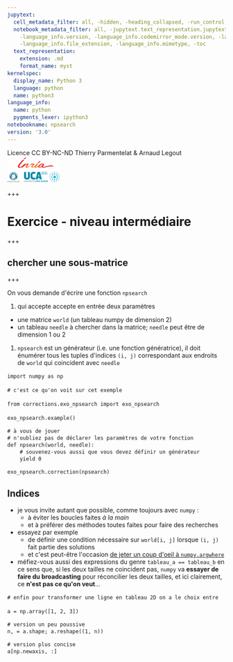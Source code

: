 ```yaml
---
jupytext:
  cell_metadata_filter: all, -hidden, -heading_collapsed, -run_control, -trusted
  notebook_metadata_filter: all, -jupytext.text_representation.jupytext_version, -jupytext.text_representation.format_version,
    -language_info.version, -language_info.codemirror_mode.version, -language_info.codemirror_mode,
    -language_info.file_extension, -language_info.mimetype, -toc
  text_representation:
    extension: .md
    format_name: myst
kernelspec:
  display_name: Python 3
  language: python
  name: python3
language_info:
  name: python
  pygments_lexer: ipython3
notebookname: npsearch
version: '3.0'
---
```


<div class="licence">
<span>Licence CC BY-NC-ND</span>
<span>Thierry Parmentelat &amp; Arnaud Legout</span>
<span><img src="media/both-logos-small-alpha.png" /></span>
</div>

+++

# Exercice - niveau intermédiaire

+++

## chercher une sous-matrice

+++

On vous demande d'écrire une fonction `npsearch`

1. qui accepte accepte en entrée deux paramètres
  * une matrice `world` (un tableau numpy de dimension 2)
  * un tableau `needle` à chercher dans la matrice; `needle` peut être de dimension 1 ou 2
1. `npsearch` est un générateur (i.e. une fonction génératrice), il doit énumérer tous les tuples d'indices `(i, j)` correspondant aux endroits de `world` qui coincident avec `needle`

```{code-cell} ipython3
import numpy as np

# c'est ce qu'on voit sur cet exemple

from corrections.exo_npsearch import exo_npsearch

exo_npsearch.example()
```

```{code-cell} ipython3
# à vous de jouer
# n'oubliez pas de déclarer les paramètres de votre fonction
def npsearch(world, needle):
    # souvenez-vous aussi que vous devez définir un générateur
    yield 0
```

```{code-cell} ipython3
exo_npsearch.correction(npsearch)
```

## Indices

* je vous invite autant que possible, comme toujours avec `numpy` :
  * à éviter  les boucles faites *à la main*
  * et à préférer des méthodes toutes faites pour faire des recherches
* essayez par exemple 
  * de définir une condition nécessaire sur `world[i, j]` lorsque `(i, j)` fait partie des solutions
  * et c'est peut-être l'occasion [de jeter un coup d'oeil à `numpy.argwhere`](https://numpy.org/doc/stable/reference/generated/numpy.argwhere.html)
* méfiez-vous aussi des expressions du genre `tableau_a == tableau_b` en ce sens que, si les deux tailles ne coincident pas, `numpy` va **essayer de faire du broadcasting** pour réconcilier les deux tailles, et ici clairement, ce **n'est pas ce qu'on veut**...

```{code-cell} ipython3
# enfin pour transformer une ligne en tableau 2D on a le choix entre 

a = np.array([1, 2, 3])
```

```{code-cell} ipython3
# version un peu poussive
n, = a.shape; a.reshape((1, n))
```

```{code-cell} ipython3
# version plus concise
a[np.newaxis, :]
```
